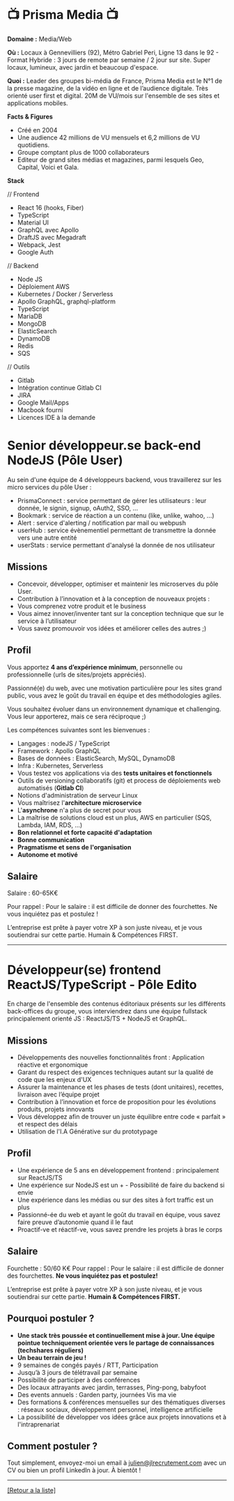 # 📺 Prisma Media 📺

**Domaine :** Media/Web

**Où :** Locaux à Gennevilliers (92), Métro Gabriel Peri, Ligne 13 dans le 92 - Format Hybride : 3 jours de remote par semaine / 2 jour sur site. Super locaux, lumineux, avec jardin et beaucoup d'espace.

**Quoi :** Leader des groupes bi-média de France, Prisma Media est le N°1 de la presse magazine, de la vidéo en ligne et de l’audience digitale. Très orienté user first et digital. 20M de VU/mois sur l'ensemble de ses sites et applications mobiles.

**Facts & Figures**

* Créé en 2004
* Une audience 42 millions de VU mensuels et 6,2 millions de VU quotidiens.
* Groupe comptant plus de 1000 collaborateurs
* Editeur de grand sites médias et magazines, parmi lesquels Geo, Capital, Voici et Gala.

**Stack**

// Frontend

* React 16 (hooks, Fiber)
* TypeScript
* Material UI
* GraphQL avec Apollo
* DraftJS avec Megadraft
* Webpack, Jest
* Google Auth

// Backend

* Node JS
* Déploiement AWS
* Kubernetes / Docker / Serverless
* Apollo GraphQL, graphql-platform
* TypeScript
* MariaDB
* MongoDB
* ElasticSearch
* DynamoDB
* Redis
* SQS

// Outils

* Gitlab
* Intégration continue Gitlab CI
* JIRA
* Google Mail/Apps
* Macbook fourni
* Licences IDE à la demande


# Senior développeur.se back-end NodeJS (Pôle User)

Au sein d'une équipe de 4 développeurs backend, vous travaillerez sur les micro services du pôle User :

* PrismaConnect : service permettant de gérer les utilisateurs : leur donnée, le signin, signup, oAuth2, SSO, ...
* Bookmark : service de réaction a un contenu (like, unlike, wahoo, ...)
* Alert : service d'alerting / notification par mail ou webpush
* userHub : service évènementiel permettant de transmettre la donnée vers une autre entité
* userStats : service permettant d'analysé la donnée de nos utilisateur

## Missions

* Concevoir, développer, optimiser et maintenir les microserves du pôle User.
* Contribution à l’innovation et à la conception de nouveaux projets :
* Vous comprenez votre produit et le business
* Vous aimez innover/inventer tant sur la conception technique que sur le service à l’utilisateur
* Vous savez promouvoir vos idées et améliorer celles des autres ;)

## Profil 

Vous apportez **4 ans d’expérience minimum**, personnelle ou professionnelle (urls de sites/projets appréciés).

Passionné(e) du web, avec une motivation particulière pour les sites grand public, vous avez le goût du travail en équipe et des méthodologies agiles.

Vous souhaitez évoluer dans un environnement dynamique et challenging.  Vous leur apporterez, mais ce sera réciproque ;) 

Les compétences suivantes sont les bienvenues :

* Langages : nodeJS / TypeScript
* Framework : Apollo GraphQL
* Bases de données : ElasticSearch, MySQL, DynamoDB
* Infra : Kubernetes, Serverless
* Vous testez vos applications via des **tests unitaires et fonctionnels**
* Outils de versioning collaboratifs (git) et process de déploiements web automatisés (**Gitlab CI**)
* Notions d'administration de serveur Linux
* Vous maîtrisez l'**architecture microservice**
* L'**asynchrone** n'a plus de secret pour vous
* La maîtrise de solutions cloud est un plus, AWS en particulier (SQS, Lambda, IAM, RDS, ...)
* **Bon relationnel et forte capacité d'adaptation**
* **Bonne communication**
* **Pragmatisme et sens de l'organisation**
* **Autonome et motivé**

## Salaire

Salaire : 60-65K€ 

Pour rappel : Pour le salaire : il est difficile de donner des fourchettes. Ne vous inquiétez pas et postulez !

L’entreprise est prête à payer votre XP à son juste niveau, et je vous soutiendrai sur cette partie. Humain & Compétences FIRST.

-------

# Développeur(se) frontend ReactJS/TypeScript - Pôle Edito 

En charge de l'ensemble des contenus éditoriaux présents sur les différents back-offices du groupe, vous interviendrez dans une équipe fullstack principalement orienté JS : ReactJS/TS + NodeJS et GraphQL.

## Missions

* Développements des nouvelles fonctionnalités front : Application réactive et ergonomique
* Garant du respect des exigences techniques autant sur la qualité de code que les enjeux d'UX
* Assurer la maintenance et les phases de tests (dont unitaires), recettes, livraison avec l’équipe projet
* Contribution à l’innovation et force de proposition pour les évolutions produits, projets innovants
* Vous développez afin de trouver un juste équilibre entre code « parfait » et respect des délais
* Utilisation de l'I.A Générative sur du prototypage

## Profil

* Une expérience de 5 ans en développement frontend : principalement sur ReactJS/TS
* Une expérience sur NodeJS est un + - Possibilité de faire du backend si envie
* Une expérience dans les médias ou sur des sites à fort traffic est un plus
* Passionné-ée du web et ayant le goût du travail en équipe, vous savez faire preuve d’autonomie quand il le faut
* Proactif-ve et réactif-ve, vous savez prendre les projets à bras le corps

## Salaire

Fourchette : 50/60 K€ 
Pour rappel :  Pour le salaire : il est difficile de donner des fourchettes. **Ne vous inquiétez pas et postulez!**

L’entreprise est prête à payer votre XP à son juste niveau, et je vous soutiendrai sur cette partie. **Humain & Compétences FIRST.**

## Pourquoi postuler ?

* **Une stack très poussée et continuellement mise à jour. Une équipe pointue techniquement orientée vers le partage de connaissances (techshares réguliers)**
* **Un beau terrain de jeu !**
* 9 semaines de congés payés / RTT, Participation
* Jusqu’à 3 jours de télétravail par semaine
* Possibilité de participer à des conférences
* Des locaux attrayants avec jardin, terrasses, Ping-pong, babyfoot
* Des events annuels : Garden party, journées Vis ma vie
* Des formations & conférences mensuelles sur des thématiques diverses : réseaux sociaux, développement personnel, intelligence artificielle
* La possibilité de développer vos idées grâce aux projets innovations et à l'intraprenariat

## Comment postuler ?

Tout simplement, envoyez-moi un email à julien@jlrecrutement.com avec un CV ou bien un profil LinkedIn à jour. À bientôt !


----
<a href="https://github.com/jlondiche/job-board-php/blob/master/README.md">[Retour a la liste]</a>